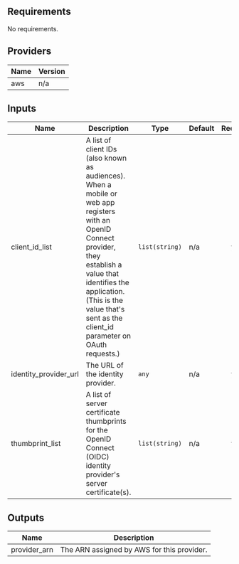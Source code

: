 ## Requirements

No requirements.

## Providers

| Name | Version |
|------|---------|
| aws | n/a |

## Inputs

| Name | Description | Type | Default | Required |
|------|-------------|------|---------|:--------:|
| client\_id\_list | A list of client IDs (also known as audiences). When a mobile or web app registers with an OpenID Connect provider, they establish a value that identifies the application. (This is the value that's sent as the client\_id parameter on OAuth requests.) | `list(string)` | n/a | yes |
| identity\_provider\_url | The URL of the identity provider. | `any` | n/a | yes |
| thumbprint\_list | A list of server certificate thumbprints for the OpenID Connect (OIDC) identity provider's server certificate(s). | `list(string)` | n/a | yes |

## Outputs

| Name | Description |
|------|-------------|
| provider\_arn | The ARN assigned by AWS for this provider. |


